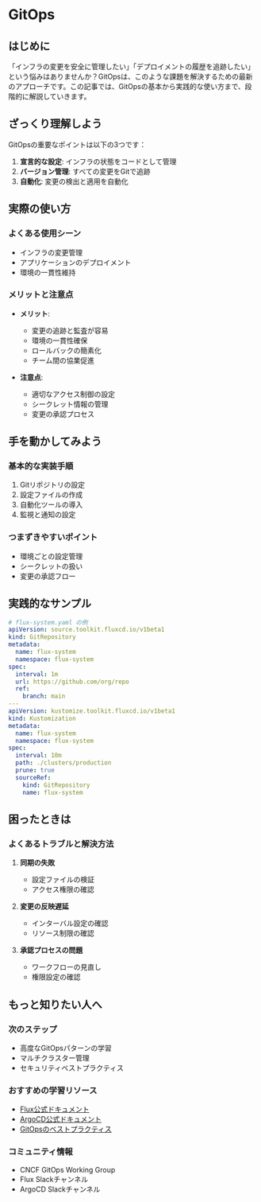 # GitOps

## はじめに
「インフラの変更を安全に管理したい」「デプロイメントの履歴を追跡したい」という悩みはありませんか？GitOpsは、このような課題を解決するための最新のアプローチです。この記事では、GitOpsの基本から実践的な使い方まで、段階的に解説していきます。

## ざっくり理解しよう
GitOpsの重要なポイントは以下の3つです：

1. **宣言的な設定**: インフラの状態をコードとして管理
2. **バージョン管理**: すべての変更をGitで追跡
3. **自動化**: 変更の検出と適用を自動化

## 実際の使い方
### よくある使用シーン
- インフラの変更管理
- アプリケーションのデプロイメント
- 環境の一貫性維持

### メリットと注意点
- **メリット**:
  - 変更の追跡と監査が容易
  - 環境の一貫性確保
  - ロールバックの簡素化
  - チーム間の協業促進

- **注意点**:
  - 適切なアクセス制御の設定
  - シークレット情報の管理
  - 変更の承認プロセス

## 手を動かしてみよう
### 基本的な実装手順
1. Gitリポジトリの設定
2. 設定ファイルの作成
3. 自動化ツールの導入
4. 監視と通知の設定

### つまずきやすいポイント
- 環境ごとの設定管理
- シークレットの扱い
- 変更の承認フロー

## 実践的なサンプル
```yaml
# flux-system.yaml の例
apiVersion: source.toolkit.fluxcd.io/v1beta1
kind: GitRepository
metadata:
  name: flux-system
  namespace: flux-system
spec:
  interval: 1m
  url: https://github.com/org/repo
  ref:
    branch: main
---
apiVersion: kustomize.toolkit.fluxcd.io/v1beta1
kind: Kustomization
metadata:
  name: flux-system
  namespace: flux-system
spec:
  interval: 10m
  path: ./clusters/production
  prune: true
  sourceRef:
    kind: GitRepository
    name: flux-system
```

## 困ったときは
### よくあるトラブルと解決方法
1. **同期の失敗**
   - 設定ファイルの検証
   - アクセス権限の確認

2. **変更の反映遅延**
   - インターバル設定の確認
   - リソース制限の確認

3. **承認プロセスの問題**
   - ワークフローの見直し
   - 権限設定の確認

## もっと知りたい人へ
### 次のステップ
- 高度なGitOpsパターンの学習
- マルチクラスター管理
- セキュリティベストプラクティス

### おすすめの学習リソース
- [Flux公式ドキュメント](https://fluxcd.io/docs/)
- [ArgoCD公式ドキュメント](https://argoproj.github.io/argo-cd/)
- [GitOpsのベストプラクティス](https://www.gitops.tech/)

### コミュニティ情報
- CNCF GitOps Working Group
- Flux Slackチャンネル
- ArgoCD Slackチャンネル
